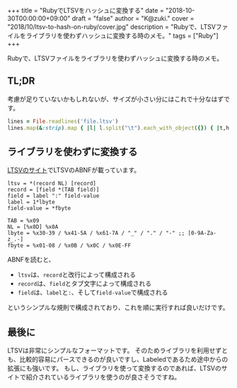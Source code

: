 +++
title = "RubyでLTSVをハッシュに変換する"
date = "2018-10-30T00:00:00+09:00"
draft = "false"
author = "K@zuki."
cover = "2018/10/ltsv-to-hash-on-ruby/cover.jpg"
description = "Rubyで、LTSVファイルをライブラリを使わずハッシュに変換する時のメモ。"
tags = ["Ruby"]
+++

Rubyで、LTSVファイルをライブラリを使わずハッシュに変換する時のメモ。

## TL;DR
考慮が足りていないかもしれないが、サイズが小さい分にはこれで十分なはずです。

```ruby
lines = File.readlines('file.ltsv')
lines.map(&:strip).map { |l| l.split("\t").each_with_object({}) { |t,h| k,v = t.split(':'); h[k] = v } }
```

## ライブラリを使わずに変換する
[LTSVのサイト](http://ltsv.org/)でLTSVのABNFが載っています。

```abnf
ltsv = *(record NL) [record]
record = [field *(TAB field)]
field = label ":" field-value
label = 1*lbyte
field-value = *fbyte

TAB = %x09
NL = [%x0D] %x0A
lbyte = %x30-39 / %x41-5A / %x61-7A / "_" / "." / "-" ;; [0-9A-Za-z_.-]
fbyte = %x01-08 / %x0B / %x0C / %x0E-FF
```

ABNFを読むと、

* `ltsv`は、`record`と改行によって構成される
* `record`は、`field`とタブ文字によって構成される
* `field`は、`label`と`:`、そして`field-value`で構成される

というシンプルな規則で構成されており、これを順に実行すれば良いだけです。

## 最後に
LTSVは非常にシンプルなフォーマットです。
そのためライブラリを利用せずとも、比較的容易にパースできるのが良いですし、Labeledであるため途中からの拡張にも強いです。
もし、ライブラリを使って変換するのであれば、LTSVのサイトで紹介されているライブラリを使うのが良さそうですね。
